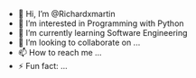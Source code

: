 - 👋 Hi, I’m @Richardxmartin
- 👀 I’m interested in Programming with Python
- 🌱 I’m currently learning Software Engineering
- 💞️ I’m looking to collaborate on ...
- 📫 How to reach me ...
- ⚡ Fun fact: ...

<!---
Richardxmartin/Richardxmartin is a ✨ special ✨ repository because its `README.md` (this file) appears on your GitHub profile.
You can click the Preview link to take a look at your changes.
--->
